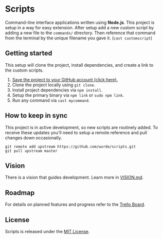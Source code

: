 # Scripts

Command-line interface applications written using **Node.js**. This project is setup in a way for easy extension. After setup add a new custom script by adding a new file to the `commands/` directory. Then reference that command from the terminal by the unique filename you gave it. (`cast customscript`)

## Getting started

This setup will clone the project, install dependencies, and create a link to the custom scripts.

1. [Save the project to your GitHub account (click here).](https://github.com/wurde/scripts/fork)
2. Clone the project locally using `git clone`.
3. Install project dependencies via `npm install`.
4. Setup the primary binary via `npm link` or `sudo npm link`.
5. Run any command via `cast mycommand`.

## How to keep in sync

This project is in active development, so new scripts are routinely added. To receive these updates you'll need to setup a remote reference and pull changes down occasionally.

```
git remote add upstream https://github.com/wurde/scripts.git
git pull upstream master
```

## Vision

There is a vision that guides development. Learn more in [VISION.md](VISION.md).

## Roadmap

For details on planned features and progress refer to the [Trello Board](https://trello.com/b/M8OvJPMb).

## License

Scripts is released under the [MIT License](http://www.opensource.org/licenses/MIT).


